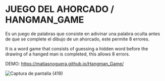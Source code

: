 # JUEGO DEL AHORCADO / HANGMAN_GAME
Es un juego de palabras que consiste en adivinar una palabra oculta antes de que se complete el dibujo de un ahorcado, este permite 8 errores. 

It is a word game that consists of guessing a hidden word before the drawing of a hanged man is completed, this allows 8 errors.

DEMO: https://matiasnoguera.github.io/Hangman_Game/


![Captura de pantalla (419)](https://github.com/user-attachments/assets/82d2c593-d4b9-4134-91a2-ded38f4fe43b)
